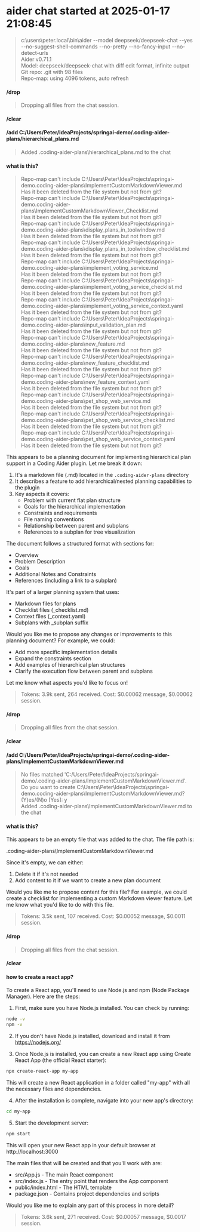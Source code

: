 # aider chat started at 2025-01-17 21:08:45

> c:\users\peter\.local\bin\aider --model deepseek/deepseek-chat --yes --no-suggest-shell-commands --no-pretty --no-fancy-input --no-detect-urls  
> Aider v0.71.1  
> Model: deepseek/deepseek-chat with diff edit format, infinite output  
> Git repo: .git with 98 files  
> Repo-map: using 4096 tokens, auto refresh

#### /drop
> Dropping all files from the chat session.

#### /clear

#### /add C:/Users/Peter/IdeaProjects/springai-demo/.coding-aider-plans/hierarchical_plans.md
> Added .coding-aider-plans\hierarchical_plans.md to the chat

#### what is this?
> Repo-map can't include C:\Users\Peter\IdeaProjects\springai-demo\.coding-aider-plans\ImplementCustomMarkdownViewer.md  
> Has it been deleted from the file system but not from git?  
> Repo-map can't include C:\Users\Peter\IdeaProjects\springai-demo\.coding-aider-plans\ImplementCustomMarkdownViewer_Checklist.md  
> Has it been deleted from the file system but not from git?  
> Repo-map can't include C:\Users\Peter\IdeaProjects\springai-demo\.coding-aider-plans\display_plans_in_toolwindow.md  
> Has it been deleted from the file system but not from git?  
> Repo-map can't include C:\Users\Peter\IdeaProjects\springai-demo\.coding-aider-plans\display_plans_in_toolwindow_checklist.md  
> Has it been deleted from the file system but not from git?  
> Repo-map can't include C:\Users\Peter\IdeaProjects\springai-demo\.coding-aider-plans\implement_voting_service.md  
> Has it been deleted from the file system but not from git?  
> Repo-map can't include C:\Users\Peter\IdeaProjects\springai-demo\.coding-aider-plans\implement_voting_service_checklist.md  
> Has it been deleted from the file system but not from git?  
> Repo-map can't include C:\Users\Peter\IdeaProjects\springai-demo\.coding-aider-plans\implement_voting_service_context.yaml  
> Has it been deleted from the file system but not from git?  
> Repo-map can't include C:\Users\Peter\IdeaProjects\springai-demo\.coding-aider-plans\input_validation_plan.md  
> Has it been deleted from the file system but not from git?  
> Repo-map can't include C:\Users\Peter\IdeaProjects\springai-demo\.coding-aider-plans\new_feature.md  
> Has it been deleted from the file system but not from git?  
> Repo-map can't include C:\Users\Peter\IdeaProjects\springai-demo\.coding-aider-plans\new_feature_checklist.md  
> Has it been deleted from the file system but not from git?  
> Repo-map can't include C:\Users\Peter\IdeaProjects\springai-demo\.coding-aider-plans\new_feature_context.yaml  
> Has it been deleted from the file system but not from git?  
> Repo-map can't include C:\Users\Peter\IdeaProjects\springai-demo\.coding-aider-plans\pet_shop_web_service.md  
> Has it been deleted from the file system but not from git?  
> Repo-map can't include C:\Users\Peter\IdeaProjects\springai-demo\.coding-aider-plans\pet_shop_web_service_checklist.md  
> Has it been deleted from the file system but not from git?  
> Repo-map can't include C:\Users\Peter\IdeaProjects\springai-demo\.coding-aider-plans\pet_shop_web_service_context.yaml  
> Has it been deleted from the file system but not from git?

This appears to be a planning document for implementing hierarchical plan support in a Coding Aider plugin. Let me break it down:

1. It's a markdown file (.md) located in the `.coding-aider-plans` directory
2. It describes a feature to add hierarchical/nested planning capabilities to the plugin
3. Key aspects it covers:
    - Problem with current flat plan structure
    - Goals for the hierarchical implementation
    - Constraints and requirements
    - File naming conventions
    - Relationship between parent and subplans
    - References to a subplan for tree visualization

The document follows a structured format with sections for:
- Overview
- Problem Description
- Goals
- Additional Notes and Constraints
- References (including a link to a subplan)

It's part of a larger planning system that uses:
- Markdown files for plans
- Checklist files (_checklist.md)
- Context files (_context.yaml)
- Subplans with _subplan suffix

Would you like me to propose any changes or improvements to this planning document? For example, we could:
- Add more specific implementation details
- Expand the constraints section
- Add examples of hierarchical plan structures
- Clarify the execution flow between parent and subplans

Let me know what aspects you'd like to focus on!

> Tokens: 3.9k sent, 264 received. Cost: $0.00062 message, $0.00062 session.

#### /drop
> Dropping all files from the chat session.

#### /clear

#### /add C:/Users/Peter/IdeaProjects/springai-demo/.coding-aider-plans/ImplementCustomMarkdownViewer.md
> No files matched 'C:/Users/Peter/IdeaProjects/springai-demo/.coding-aider-plans/ImplementCustomMarkdownViewer.md'. Do you want to create C:\Users\Peter\IdeaProjects\springai-demo\.coding-aider-plans\ImplementCustomMarkdownViewer.md? (Y)es/(N)o [Yes]: y  
> Added .coding-aider-plans\ImplementCustomMarkdownViewer.md to the chat

#### what is this?

This appears to be an empty file that was added to the chat. The file path is:

.coding-aider-plans\ImplementCustomMarkdownViewer.md

Since it's empty, we can either:
1. Delete it if it's not needed
2. Add content to it if we want to create a new plan document

Would you like me to propose content for this file? For example, we could create a checklist for implementing a custom Markdown viewer feature. Let me know what you'd like to do with this file.

> Tokens: 3.5k sent, 107 received. Cost: $0.00052 message, $0.0011 session.

#### /drop
> Dropping all files from the chat session.

#### /clear

#### how to create a react app?

To create a React app, you'll need to use Node.js and npm (Node Package Manager). Here are the steps:

1. First, make sure you have Node.js installed. You can check by running:
```bash
node -v
npm -v
```

2. If you don't have Node.js installed, download and install it from https://nodejs.org/

3. Once Node.js is installed, you can create a new React app using Create React App (the official React starter):

```bash
npx create-react-app my-app
```

This will create a new React application in a folder called "my-app" with all the necessary files and dependencies.

4. After the installation is complete, navigate into your new app's directory:
```bash
cd my-app
```

5. Start the development server:
```bash
npm start
```

This will open your new React app in your default browser at http://localhost:3000

The main files that will be created and that you'll work with are:
- src/App.js - The main React component
- src/index.js - The entry point that renders the App component
- public/index.html - The HTML template
- package.json - Contains project dependencies and scripts

Would you like me to explain any part of this process in more detail?

> Tokens: 3.6k sent, 271 received. Cost: $0.00057 message, $0.0017 session.  
